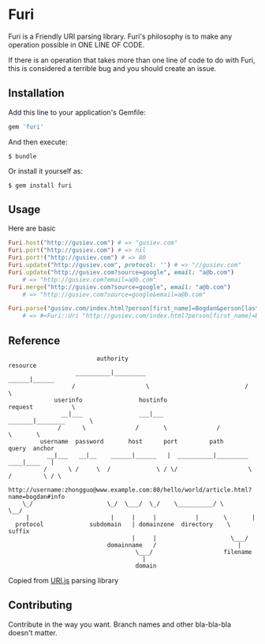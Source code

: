 # Furi

Furi is a Friendly URI parsing library.
Furi's philosophy is to make any operation possible in ONE LINE OF CODE.

If there is an operation that takes more than one line of code to do with Furi, this is considered a terrible bug and you should create an issue.

## Installation

Add this line to your application's Gemfile:

```ruby
gem 'furi'
```

And then execute:

    $ bundle

Or install it yourself as:

    $ gem install furi

## Usage

Here are basic 
``` ruby
Furi.host("http://gusiev.com") # => "gusiev.com"
Furi.port("http://gusiev.com") # => nil
Furi.port!("http://gusiev.com") # => 80
Furi.update("http://gusiev.com", protocol: '') # => "//gusiev.com"
Furi.update("http://gusiev.com?source=google", email: "a@b.com") 
    # => "http://gusiev.com?email=a@b.com"
Furi.merge("http://gusiev.com?source=google", email: "a@b.com") 
    # => "http://gusiev.com?source=google&email=a@b.com"

Furi.parse("gusiev.com/index.html?person[first_name]=Bogdan&person[last_name]=Gusiev") 
    # => #<Furi::Uri "http://gusiev.com/index.html?person[first_name]=Bogdan&person[last_name]=Gusiev"> 
```

## Reference


```
                         authority                                    resource         
                   __________|_________                             ______|______
                  /                    \                           /             \
             userinfo                hostinfo                   request           \
               __|___                ___|___                _______|________       \
              /      \              /       \              /                \       \
         username  password       host      port         path              query  anchor
           __|___   __|__    ______|______   |  __________|_________     ____|____   |
          /      \ /     \  /             \ / \/                    \   /         \ / \
   http://username:zhongguo@www.example.com:80/hello/world/article.html?name=bogdan#info
    \_/                     \_/  \___/  \_/    \__________/ \      \__/
     |                       |     |     |           |       \       |
  protocol             subdomain   | domainzone  directory    \   suffix
                                   |     |                     \___/  
                            domainname   /                       |     
                                    \___/                    filename 
                                      |                                 
                                    domain                   

```


Copied from [URI.js](http://medialize.github.io/URI.js/about-uris.html) parsing library 



## Contributing

Contribute in the way you want. Branch names and other bla-bla-bla doesn't matter.

